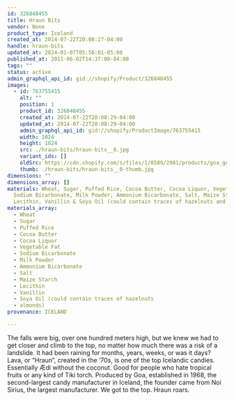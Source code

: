 ```yaml
---
id: 326848455
title: Hraun Bits
vendor: None
product_type: Iceland
created_at: 2014-07-22T20:08:27-04:00
handle: hraun-bits
updated_at: 2024-01-07T05:56:01-05:00
published_at: 2011-06-02T14:37:00-04:00
tags: ""
status: active
admin_graphql_api_id: gid://shopify/Product/326848455
images:
  - id: 763755415
    alt: ""
    position: 1
    product_id: 326848455
    created_at: 2014-07-22T20:08:29-04:00
    updated_at: 2014-07-22T20:08:29-04:00
    admin_graphql_api_id: gid://shopify/ProductImage/763755415
    width: 1024
    height: 1024
    src: ./hraun-bits/hraun-bits__0.jpg
    variant_ids: []
    oldSrc: https://cdn.shopify.com/s/files/1/0589/2901/products/goa_gou_hraun_bitar.jpeg?v=1406074109
    thumb: ./hraun-bits/hraun-bits__0-thumb.jpg
dimensions: ""
dimensions_array: []
materials: Wheat, Sugar, Puffed Rice, Cocoa Butter, Cocoa Liquor, Vegetable Fat,
  Sodium Bicarbonate, Milk Powder, Ammonium Bicarbonate, Salt, Maize Starch,
  Lecithin, Vanillin & Soya Oil (could contain traces of hazelnuts and almonds)
materials_array:
  - Wheat
  - Sugar
  - Puffed Rice
  - Cocoa Butter
  - Cocoa Liquor
  - Vegetable Fat
  - Sodium Bicarbonate
  - Milk Powder
  - Ammonium Bicarbonate
  - Salt
  - Maize Starch
  - Lecithin
  - Vanillin
  - Soya Oil (could contain traces of hazelnuts
  - almonds)
provenance: ICELAND

---
```


The falls were big, over one hundred meters high, but we knew we had to get closer and climb to the top, no matter how much there was a risk of a landslide. It had been raining for months, years, weeks, or was it days? Lava, or “Hraun”, created in the ‘70s, is one of the top Icelandic candies. Essentially Ædi without the coconut. Good for people who hate tropical fruits or any kind of Tiki torch. Produced by Goa, established in 1968, the second-largest candy manufacturer in Iceland, the founder came from Noi Sirius, the largest manufacturer. We got to the top. Hraun roars.